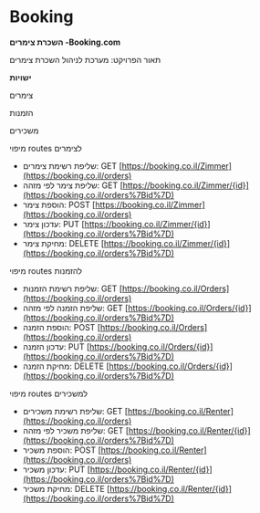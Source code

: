 # Booking
**השכרת צימרים -Booking.com**

תאור הפרויקט: מערכת לניהול השכרת צימרים


**ישויות**

צימרים

הזמנות

משכירים



מיפוי routes לצימרים
   - שליפת רשימת צימרים: 
GET [https://booking.co.il/Zimmer](https://booking.co.il/orders)  
 - שליפת צימר לפי מזהה: 
GET  [https://booking.co.il/Zimmer/{id}](https://booking.co.il/orders%7Bid%7D)  
 - הוספת צימר:
POST [https://booking.co.il/Zimmer](https://booking.co.il/orders)  
 - עדכון צימר:
PUT [https://booking.co.il/Zimmer/{id}](https://booking.co.il/orders%7Bid%7D)  
 - מחיקת צימר: 
 DELETE [https://booking.co.il/Zimmer/{id}](https://booking.co.il/orders%7Bid%7D)
 
מיפוי routes להזמנות
   - שליפת רשימת הזמנות: 
GET [https://booking.co.il/Orders](https://booking.co.il/orders)  
 - שליפת הזמנה לפי מזהה: 
GET  [https://booking.co.il/Orders/{id}](https://booking.co.il/orders%7Bid%7D)  
 - הוספת הזמנה:
POST [https://booking.co.il/Orders](https://booking.co.il/orders)  
 - עדכון הזמנה:
PUT [https://booking.co.il/Orders/{id}](https://booking.co.il/orders%7Bid%7D)  
 - מחיקת הזמנה: 
 DELETE [https://booking.co.il/Orders/{id}](https://booking.co.il/orders%7Bid%7D)

מיפוי routes למשכירים
   - שליפת רשימת משכירים: 
GET [https://booking.co.il/Renter](https://booking.co.il/orders)  
 - שליפת משכיר לפי מזהה: 
GET  [https://booking.co.il/Renter/{id}](https://booking.co.il/orders%7Bid%7D)  
 - הוספת משכיר:
POST [https://booking.co.il/Renter](https://booking.co.il/orders)  
 - עדכון משכיר:
PUT [https://booking.co.il/Renter/{id}](https://booking.co.il/orders%7Bid%7D)  
 - מחיקת משכיר: 
 DELETE [https://booking.co.il/Renter/{id}](https://booking.co.il/orders%7Bid%7D)
